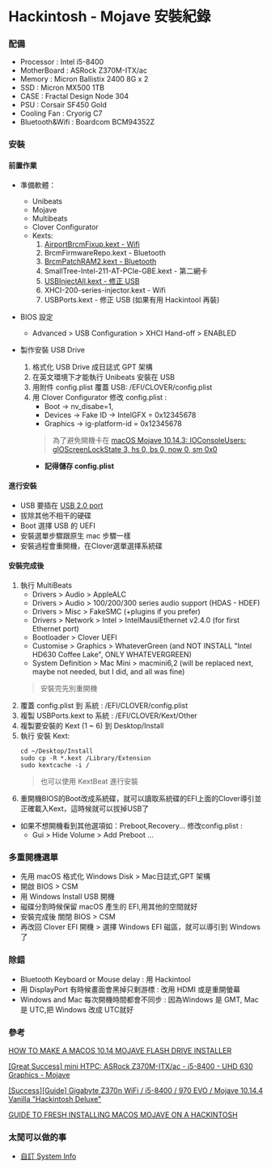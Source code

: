 Hackintosh - Mojave 安裝紀錄
===


### 配備

* Processor : Intel i5-8400
* MotherBoard : ASRock Z370M-ITX/ac
* Memory : Micron Ballistix 2400 8G x 2
* SSD : Micron MX500 1TB
* CASE : Fractal Design Node 304
* PSU : Corsair SF450 Gold
* Cooling Fan : Cryorig C7
* Bluetooth&Wifi : Boardcom BCM94352Z

### 安裝
#### 前置作業
* 準備軟體：
    * Unibeats
    * Mojave
    * Multibeats 
    * Clover Configurator
    * Kexts:
        1. [AirportBrcmFixup.kext - Wifi](https://github.com/acidanthera/AirportBrcmFixup/releases)
        2. BrcmFirmwareRepo.kext - Bluetooth
        3. [BrcmPatchRAM2.kext - Bluetooth](https://github.com/RehabMan/OS-X-BrcmPatchRAM)
        4. SmallTree-Intel-211-AT-PCIe-GBE.kext - 第二網卡
        5. [USBInjectAll.kext - 修正 USB](https://bitbucket.org/RehabMan/os-x-usb-inject-all)
        6. XHCI-200-series-injector.kext - Wifi
        7. USBPorts.kext - 修正 USB (如果有用 Hackintool 再裝)
* BIOS 設定
    * Advanced > USB Configuration > XHCI Hand-off > ENABLED
    
* 製作安裝 USB Drive
    1. 格式化 USB Drive 成日誌式 GPT 架構
    1. 在英文環境下才能執行 Unibeats 安裝在 USB
    1. 用附件 config.plist 覆蓋 USB: /EFI/CLOVER/config.plist
    1. 用 Clover Configurator 修改 config.plist :
        * Boot -> nv_disabe=1,
        * Devices -> Fake ID -> IntelGFX = 0x12345678
        * Graphics -> ig-platform-id = 0x12345678
        > 為了避免開機卡在 [macOS Mojave 10.14.3: IOConsoleUsers: gIOScreenLockState 3, hs 0, bs 0, now 0, sm 0x0](https://olarila.com/forum/viewtopic.php?t=8849&start=20)
        * **記得儲存 config.plist**


#### 進行安裝
* USB 要插在 [ USB 2.0 port](https://www.tonymacx86.com/threads/solved-install-10-13-6-hid-legacy-shim-2-prohibited.257627/)
* 拔除其他不相干的硬碟
* Boot 選擇 USB 的 UEFI
* 安裝選單步驟跟原生 mac 步驟一樣
* 安裝過程會重開機，在Clover選單選擇系統碟
#### 安裝完成後
1. 執行 MultiBeats
    * Drivers > Audio > AppleALC
    * Drivers > Audio > 100/200/300 series audio support (HDAS - HDEF)
    * Drivers > Misc > FakeSMC (+plugins if you prefer)
    * Drivers > Network > Intel > IntelMausiEthernet v2.4.0 (for first Ethernet port)
    * Bootloader > Clover UEFI
    * Customise > Graphics > WhateverGreen (and NOT INSTALL "Intel HD630 Coffee Lake", ONLY WHATEVERGREEN)
    * System Definition > Mac Mini > macmini6,2 (will be replaced next, maybe not needed, but I did, and all was fine)
    > 安裝完先別重開機
1. 覆蓋 config.plist 到 系統 : /EFI/CLOVER/config.plist 
1. 複製 USBPorts.kext to 系統 : /EFI/CLOVER/Kext/Other
1. 複製要安裝的 Kext (1 ~ 6) 到 Desktop/Install
1. 執行 安裝 Kext:
    ```bash=
    cd ~/Desktop/Install
    sudo cp -R *.kext /Library/Extension
    sudo kextcache -i /
    ```
    > 也可以使用 KextBeat 進行安裝
1. 重開機BIOS的Boot改成系統碟，就可以讀取系統碟的EFI上面的Clover導引並正確載入Kext，這時候就可以拔掉USB了

* 如果不想開機看到其他選項如：Preboot,Recovery... 修改config.plist : 
    * Gui > Hide Volume > Add Preboot ...
### 多重開機選單
* 先用 macOS 格式化 Windows Disk > Mac日誌式,GPT 架構
* 開啟 BIOS > CSM
* 用 Windows Install USB 開機
* 磁碟分割時候保留 macOS 產生的 EFI,用其他的空間就好
* 安裝完成後 關閉 BIOS > CSM
* 再改回 Clover EFI 開機 > 選擇 Windows EFI 磁區，就可以導引到 Windows 了
### 除錯
* Bluetooth Keyboard or Mouse delay 
    : 用 Hackintool
* 用 DisplayPort 有時候畫面會黑掉只剩游標
    : 改用 HDMI 或是重開螢幕
* Windows and Mac 每次開機時間都會不同步
    : 因為Windows 是 GMT, Mac 是 UTC,把 Windows 改成 UTC就好
### 參考
[HOW TO MAKE A MACOS 10.14 MOJAVE FLASH DRIVE INSTALLER](https://hackintosher.com/guides/how-to-make-a-macos-10-14-mojave-flash-drive-installer/)

[[Great Success] mini HTPC: ASRock Z370M-ITX/ac - i5-8400 - UHD 630 Graphics - Mojave](https://www.tonymacx86.com/threads/great-success-mini-htpc-asrock-z370m-itx-ac-i5-8400-uhd-630-graphics-mojave.270629/)

[[Success][Guide] Gigabyte Z370n WiFi / i5-8400 / 970 EVO / Mojave 10.14.4 Vanilla "Hackintosh Deluxe"
](https://hackintosher.com/forums/thread/success-guide-gigabyte-z370n-wifi-i5-8400-970-evo-mojave-10-14-4-vanilla-hackintosh-deluxe.704/)

[GUIDE TO FRESH INSTALLING MACOS MOJAVE ON A HACKINTOSH](https://hackintosher.com/guides/guide-to-fresh-installing-macos-mojave-on-a-hackintosh-10-14)
### 太閒可以做的事
* [自訂 System Info](http://www.idownloadblog.com/2017/01/13/how-to-modify-about-this-mac-hackintosh/)